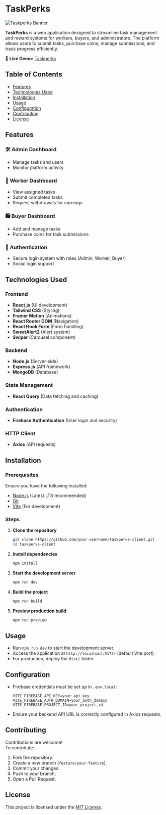 # TaskPerks


![Taskperks Banner](https://i.ibb.co.com/sp5yzjG9/ttfstfdc.png)

**TaskPerks** is a web application designed to streamline task management and reward systems for workers, buyers, and administrators. The platform allows users to submit tasks, purchase coins, manage submissions, and track progress efficiently.


🚀 **Live Demo:** [Taskperks](https://task-perks.web.app/)



## Table of Contents
- [Features](#features)
- [Technologies Used](#technologies-used)
- [Installation](#installation)
- [Usage](#usage)
- [Configuration](#configuration)
- [Contributing](#contributing)
- [License](#license)

## Features

### 🛠 Admin Dashboard
- Manage tasks and users
- Monitor platform activity

### 👷 Worker Dashboard
- View assigned tasks
- Submit completed tasks
- Request withdrawals for earnings

### 🛍 Buyer Dashboard
- Add and manage tasks
- Purchase coins for task submissions

### 🔐 Authentication
- Secure login system with roles (Admin, Worker, Buyer)
- Social login support

## Technologies Used
### Frontend
- **React.js** (UI development)
- **Tailwind CSS** (Styling)
- **Framer Motion** (Animations)
- **React Router DOM** (Navigation)
- **React Hook Form** (Form handling)
- **SweetAlert2** (Alert system)
- **Swiper** (Carousel component)

### Backend
- **Node.js** (Server-side)
- **Express.js** (API framework)
- **MongoDB** (Database)

### State Management
- **React Query** (Data fetching and caching)

### Authentication
- **Firebase Authentication** (User login and security)

### HTTP Client
- **Axios** (API requests)

## Installation

### Prerequisites
Ensure you have the following installed:
- [Node.js](https://nodejs.org/) (Latest LTS recommended)
- [Git](https://git-scm.com/)
- [Vite](https://vitejs.dev/) (For development)

### Steps
1. **Clone the repository**
   ```sh
   git clone https://github.com/your-username/taskperks-client.git
   cd taskperks-client
   ```

2. **Install dependencies**
   ```sh
   npm install
   ```

3. **Start the development server**
   ```sh
   npm run dev
   ```

4. **Build the project**
   ```sh
   npm run build
   ```

5. **Preview production build**
   ```sh
   npm run preview
   ```

## Usage
- Run `npm run dev` to start the development server.
- Access the application at `http://localhost:5173/` (default Vite port).
- For production, deploy the `dist/` folder.

## Configuration
- Firebase credentials must be set up in `.env.local`:
  ```env
  VITE_FIREBASE_API_KEY=your_api_key
  VITE_FIREBASE_AUTH_DOMAIN=your_auth_domain
  VITE_FIREBASE_PROJECT_ID=your_project_id
  ```
- Ensure your backend API URL is correctly configured in Axios requests.

## Contributing
Contributions are welcome!  
To contribute:
1. Fork the repository.
2. Create a new branch (`feature/your-feature`).
3. Commit your changes.
4. Push to your branch.
5. Open a Pull Request.

## License
This project is licensed under the [MIT License](LICENSE).

